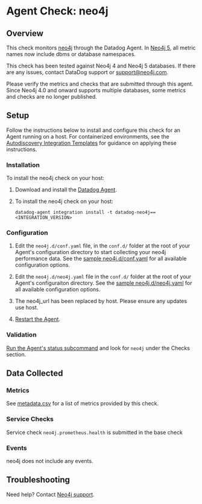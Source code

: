 # Agent Check: neo4j

## Overview

This check monitors [neo4j][1] through the Datadog Agent.
In [Neo4j 5][9], all metric names now include dbms or database namespaces.

This check has been tested against Neo4j 4 and Neo4j 5 databases. If there are any issues, contact DataDog support or support@neo4j.com.

Please verify the metrics and checks that are submitted through this agent. Since Neo4j 4.0 and onward supports multiple databases, some metrics and checks are no longer published.

## Setup

Follow the instructions below to install and configure this check for an Agent running on a host. For containerized environments, see the [Autodiscovery Integration Templates][2] for guidance on applying these instructions.

### Installation

To install the neo4j check on your host:

1. Download and install the [Datadog Agent][8].
2. To install the neo4j check on your host:

   ```shell
   datadog-agent integration install -t datadog-neo4j==<INTEGRATION_VERSION>
   ```


### Configuration

1. Edit the `neo4j.d/conf.yaml` file, in the `conf.d/` folder at the root of your Agent's configuration directory to start collecting your neo4j performance data. See the [sample neo4j.d/conf.yaml][3] for all available configuration options.

2. Edit the `neo4j.d/neo4j.yaml` file in the `conf.d/` folder at the root of your Agent's configuraiton directory. See the [sample neo4j.d/neo4j.yaml][10] for all available configuration options.

3. The neo4j_url has been replaced by host. Please ensure any updates use host.

4. [Restart the Agent][4].

### Validation

[Run the Agent's status subcommand][5] and look for `neo4j` under the Checks section.

## Data Collected

### Metrics

See [metadata.csv][6] for a list of metrics provided by this check.

### Service Checks

Service check `neo4j.prometheus.health` is submitted in the base check

### Events

neo4j does not include any events.

## Troubleshooting

Need help? Contact [Neo4j support][7].

[1]: https://neo4j.com/
[2]: https://docs.datadoghq.com/agent/autodiscovery/integrations
[3]: https://github.com/DataDog/integrations-extras/blob/master/neo4j/datadog_checks/neo4j/data/conf.yaml.example
[4]: https://docs.datadoghq.com/agent/guide/agent-commands/#start-stop-and-restart-the-agent
[5]: https://docs.datadoghq.com/agent/guide/agent-commands/#agent-status-and-information
[6]: https://github.com/DataDog/integrations-extras/blob/master/neo4j/metadata.csv
[7]: mailto:support@neo4j.com
[8]: https://app.datadoghq.com/account/settings#agent
[9]: https://neo4j.com/docs/upgrade-migration-guide/current/version-5/migration/install-and-configure/#_performance_metrics
[10]: https://docs.datadoghq.com/containers/cluster_agent/clusterchecks/?tab=helm#example-mysql-check-on-an-externally-hosted-database
